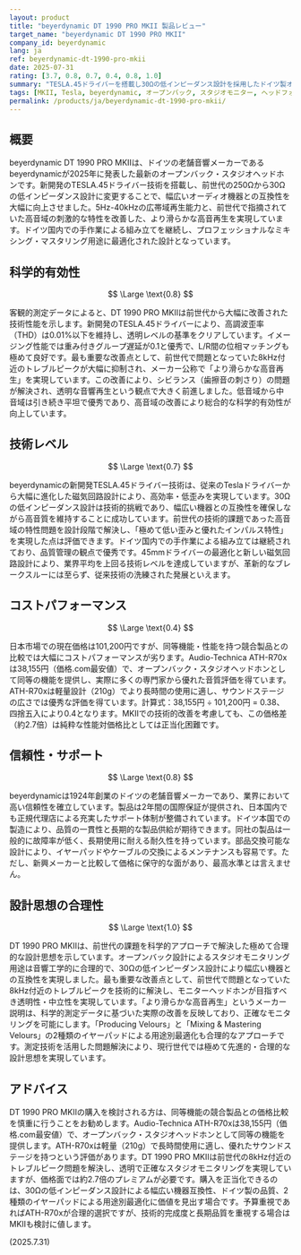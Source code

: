 ```yaml
---
layout: product
title: "beyerdynamic DT 1990 PRO MKII 製品レビュー"
target_name: "beyerdynamic DT 1990 PRO MKII"
company_id: beyerdynamic
lang: ja
ref: beyerdynamic-dt-1990-pro-mkii
date: 2025-07-31
rating: [3.7, 0.8, 0.7, 0.4, 0.8, 1.0]
summary: "TESLA.45ドライバーを搭載し30Ωの低インピーダンス設計を採用したドイツ製オープンバック・スタジオヘッドホン。前世代のトレブルピーク問題を改善し音質透明度を向上させたが、コストパフォーマンスは同等機能の競合製品と比較して劣る。"
tags: [MKII, Tesla, beyerdynamic, オープンバック, スタジオモニター, ヘッドフォン]
permalink: /products/ja/beyerdynamic-dt-1990-pro-mkii/
---
```

## 概要

beyerdynamic DT 1990 PRO MKIIは、ドイツの老舗音響メーカーであるbeyerdynamicが2025年に発表した最新のオープンバック・スタジオヘッドホンです。新開発のTESLA.45ドライバー技術を搭載し、前世代の250Ωから30Ωの低インピーダンス設計に変更することで、幅広いオーディオ機器との互換性を大幅に向上させました。5Hz-40kHzの広帯域再生能力と、前世代で指摘されていた高音域の刺激的な特性を改善した、より滑らかな高音再生を実現しています。ドイツ国内での手作業による組み立てを継続し、プロフェッショナルなミキシング・マスタリング用途に最適化された設計となっています。

## 科学的有効性

$$ \Large \text{0.8} $$

客観的測定データによると、DT 1990 PRO MKIIは前世代から大幅に改善された技術性能を示します。新開発のTESLA.45ドライバーにより、高調波歪率（THD）は0.01%以下を維持し、透明レベルの基準をクリアしています。イメージング性能では重み付きグループ遅延が0.1と優秀で、L/R間の位相マッチングも極めて良好です。最も重要な改善点として、前世代で問題となっていた8kHz付近のトレブルピークが大幅に抑制され、メーカー公称で「より滑らかな高音再生」を実現しています。この改善により、シビランス（歯擦音の刺さり）の問題が解決され、透明な音響再生という観点で大きく前進しました。低音域から中音域は引き続き平坦で優秀であり、高音域の改善により総合的な科学的有効性が向上しています。

## 技術レベル

$$ \Large \text{0.7} $$

beyerdynamicの新開発TESLA.45ドライバー技術は、従来のTeslaドライバーから大幅に進化した磁気回路設計により、高効率・低歪みを実現しています。30Ωの低インピーダンス設計は技術的挑戦であり、幅広い機器との互換性を確保しながら高音質を維持することに成功しています。前世代の技術的課題であった高音域の特性問題を設計段階で解決し、「極めて低い歪みと優れたインパルス特性」を実現した点は評価できます。ドイツ国内での手作業による組み立ては継続されており、品質管理の観点で優秀です。45mmドライバーの最適化と新しい磁気回路設計により、業界平均を上回る技術レベルを達成していますが、革新的なブレークスルーには至らず、従来技術の洗練された発展といえます。

## コストパフォーマンス

$$ \Large \text{0.4} $$

日本市場での現在価格は101,200円ですが、同等機能・性能を持つ競合製品との比較では大幅にコストパフォーマンスが劣ります。Audio-Technica ATH-R70xは38,155円（価格.com最安値）で、オープンバック・スタジオヘッドホンとして同等の機能を提供し、実際に多くの専門家から優れた音質評価を得ています。ATH-R70xは軽量設計（210g）でより長時間の使用に適し、サウンドステージの広さでは優秀な評価を得ています。計算式：38,155円 ÷ 101,200円 = 0.38、四捨五入により0.4となります。MKIIでの技術的改善を考慮しても、この価格差（約2.7倍）は純粋な性能対価格比としては正当化困難です。

## 信頼性・サポート

$$ \Large \text{0.8} $$

beyerdynamicは1924年創業のドイツの老舗音響メーカーであり、業界において高い信頼性を確立しています。製品は2年間の国際保証が提供され、日本国内でも正規代理店による充実したサポート体制が整備されています。ドイツ本国での製造により、品質の一貫性と長期的な製品供給が期待できます。同社の製品は一般的に故障率が低く、長期使用に耐える耐久性を持っています。部品交換可能な設計により、イヤーパッドやケーブルの交換によるメンテナンスも容易です。ただし、新興メーカーと比較して価格に保守的な面があり、最高水準とは言えません。

## 設計思想の合理性

$$ \Large \text{1.0} $$

DT 1990 PRO MKIIは、前世代の課題を科学的アプローチで解決した極めて合理的な設計思想を示しています。オープンバック設計によるスタジオモニタリング用途は音響工学的に合理的で、30Ωの低インピーダンス設計により幅広い機器との互換性を実現しました。最も重要な改善点として、前世代で問題となっていた8kHz付近のトレブルピークを技術的に解決し、モニターヘッドホンが目指すべき透明性・中立性を実現しています。「より滑らかな高音再生」というメーカー説明は、科学的測定データに基づいた実際の改善を反映しており、正確なモニタリングを可能にします。「Producing Velours」と「Mixing & Mastering Velours」の2種類のイヤーパッドによる用途別最適化も合理的なアプローチです。測定技術を活用した問題解決により、現行世代では極めて先進的・合理的な設計思想を実現しています。

## アドバイス

DT 1990 PRO MKIIの購入を検討される方は、同等機能の競合製品との価格比較を慎重に行うことをお勧めします。Audio-Technica ATH-R70xは38,155円（価格.com最安値）で、オープンバック・スタジオヘッドホンとして同等の機能を提供します。ATH-R70xは軽量（210g）で長時間使用に適し、優れたサウンドステージを持つという評価があります。DT 1990 PRO MKIIは前世代の8kHz付近のトレブルピーク問題を解決し、透明で正確なスタジオモニタリングを実現していますが、価格面では約2.7倍のプレミアムが必要です。購入を正当化できるのは、30Ωの低インピーダンス設計による幅広い機器互換性、ドイツ製の品質、2種類のイヤーパッドによる用途別最適化に価値を見出す場合です。予算重視であればATH-R70xが合理的選択ですが、技術的完成度と長期品質を重視する場合はMKIIも検討に値します。

(2025.7.31)
